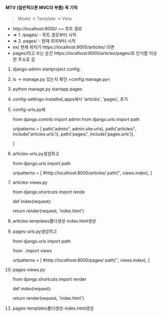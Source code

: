 #### MTV (일반적으론 MVC라 부름) 꼭 기억

> Model -> Template -> View

- http://localhost:8000/ == 루트 경로
- => 1. /pages/ - 루트 경로부터 시작
- =>  2. pages/ - 현재 위치부터 시작
- ex) 현재 위치가 https://localhost:8000/articles/ 라면
- pages/라고 쓰는 순간 https://localhost:8000/articles/pages/로 인식함 이상한 주소로 감

1. django-admin startproject config .

2. ls -> manage.py 있는지 확인  >config  manage.py<

3. python manage.py startapp pages

4. config-settings-installed_apps에서 'articles', 'pages', 추가

5. config-urls.py에

   from django.contrib import admin
   from django.urls import path

   urlpatterns = [
       path('admin/', admin.site.urls),
       path('articles/', include('articles.urls')),
       path('pages/', include('pages.urls')),

   ]

6. articles-urls.py생성하고

   from django.urls import path

   urlpatterns = [
       #http://localhost:8000/articles/
       path('', views.index),
   ]

7. articles-views.py

   from django.shortcuts import rende

   def index(request):

     return render(request, 'index.html')

8. articles-templates폴더생성-index.html생성

9. pages-urls.py생성하고

   from django.urls import path

   from . import views

   urlpatterns = [
       #http://localhost:8000/pages/
       path('', views.index),
   ]

10. pages-views.py

    from django.shortcuts import render

    def index(request):

      return render(request, 'index.html')

11. pages-templates폴더생성-index.html생성





